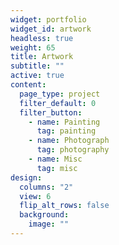 ```yaml
---
widget: portfolio
widget_id: artwork
headless: true
weight: 65
title: Artwork
subtitle: ""
active: true
content:
  page_type: project
  filter_default: 0
  filter_button:
    - name: Painting
      tag: painting
    - name: Photograph
      tag: photography
    - name: Misc
      tag: misc
design:
  columns: "2"
  view: 6
  flip_alt_rows: false
  background:
    image: ""
---
```

